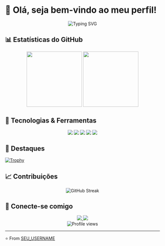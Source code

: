 # 👋 Olá, seja bem-vindo ao meu perfil!

<div align="center">
  <img src="https://readme-typing-svg.demolab.com?font=Fira+Code&duration=3000&pause=1000&color=00B8D4&center=true&vCenter=true&width=435&lines=Desenvolvedor+Full+Stack;Sempre+aprendendo+novas+tecnologias;Em+busca+de+novos+desafios" alt="Typing SVG" />
</div>

## 📊 Estatísticas do GitHub

<div align="center">
  <img height="180em" src="https://github-readme-stats.vercel.app/api?username=Skrazzy&show_icons=true&theme=dracula&include_all_commits=true&count_private=true"/>
  <img height="180em" src="https://github-readme-stats.vercel.app/api/top-langs/?username=Skrazzy&layout=compact&langs_count=7&theme=dracula"/>
</div>

## 🚀 Tecnologias & Ferramentas

<div align="center">
  <img src="https://img.shields.io/badge/JavaScript-F7DF1E?style=for-the-badge&logo=javascript&logoColor=black">
  <img src="https://img.shields.io/badge/TypeScript-007ACC?style=for-the-badge&logo=typescript&logoColor=white">
  <img src="https://img.shields.io/badge/React-20232A?style=for-the-badge&logo=react&logoColor=61DAFB">
  <img src="https://img.shields.io/badge/Node.js-43853D?style=for-the-badge&logo=node.js&logoColor=white">
  <img src="https://img.shields.io/badge/Python-14354C?style=for-the-badge&logo=python&logoColor=white">
</div>

## 🌟 Destaques

[![Trophy](https://github-profile-trophy.vercel.app/?username=SEU_USERNAME&theme=dracula&column=7)](https://github.com/ryo-ma/github-profile-trophy)

## 📈 Contribuições

<div align="center">
  <img src="https://github-readme-streak-stats.herokuapp.com/?user=SEU_USERNAME&theme=dracula" alt="GitHub Streak"/>
</div>

## 🤝 Conecte-se comigo

<div align="center">
  <a href="https://www.linkedin.com/in/SEU_LINKEDIN" target="_blank">
    <img src="https://img.shields.io/badge/-LinkedIn-%230077B5?style=for-the-badge&logo=linkedin&logoColor=white" target="_blank">
  </a>
  <a href="mailto:SEU_EMAIL">
    <img src="https://img.shields.io/badge/-Gmail-%23333?style=for-the-badge&logo=gmail&logoColor=white" target="_blank">
  </a>
</div>

<div align="center">
  <img src="https://komarev.com/ghpvc/?username=SEU_USERNAME&color=green" alt="Profile views"/>
</div>

---

⭐️ From [SEU_USERNAME](https://github.com/SEU_USERNAME)
